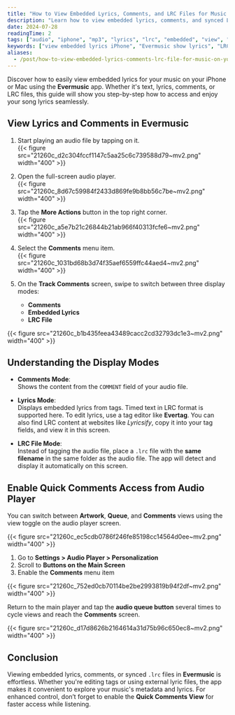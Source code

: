 ```yaml
---
title: "How to View Embedded Lyrics, Comments, and LRC Files for Music on Your iPhone or Mac"
description: "Learn how to view embedded lyrics, comments, and synced LRC files for your songs using the Evermusic app on iPhone or Mac."
date: 2024-07-28
readingTime: 2
tags: ["audio", "iphone", "mp3", "lyrics", "lrc", "embedded", "view", "display"]
keywords: ["view embedded lyrics iPhone", "Evermusic show lyrics", "LRC file Evermusic", "comment tag audio", "lyrics display Flacbox", "lyrics iOS music app", "audio player show lyrics"]
aliases:
  - /post/how-to-view-embedded-lyrics-comments-lrc-file-for-music-on-your-iphone-or-mac/
---
```


Discover how to easily view embedded lyrics for your music on your iPhone or Mac using the **Evermusic** app. Whether it's text, lyrics, comments, or LRC files, this guide will show you step-by-step how to access and enjoy your song lyrics seamlessly.

## View Lyrics and Comments in Evermusic

1. Start playing an audio file by tapping on it.  
{{< figure src="21260c_d2c304fccf1147c5aa25c6c739588d79~mv2.png" width="400" >}}

2. Open the full-screen audio player.  
{{< figure src="21260c_8d67c59984f2433d869fe9b8bb56c7be~mv2.png" width="400" >}}

3. Tap the **More Actions** button in the top right corner.  
{{< figure src="21260c_a5e7b21c26844b21ab966f40313fcfe6~mv2.png" width="400" >}}

4. Select the **Comments** menu item.  
{{< figure src="21260c_1031bd68b3d74f35aef6559ffc44aed4~mv2.png" width="400" >}}

5. On the **Track Comments** screen, swipe to switch between three display modes:
   - **Comments**
   - **Embedded Lyrics**
   - **LRC File**

{{< figure src="21260c_b1b435feea43489cacc2cd32793dc1e3~mv2.png" width="400" >}}

## Understanding the Display Modes

- **Comments Mode**:  
  Shows the content from the `COMMENT` field of your audio file.

- **Lyrics Mode**:  
  Displays embedded lyrics from tags. Timed text in LRC format is supported here. To edit lyrics, use a tag editor like **Evertag**. You can also find LRC content at websites like *Lyricsify*, copy it into your tag fields, and view it in this screen.

- **LRC File Mode**:  
  Instead of tagging the audio file, place a `.lrc` file with the **same filename** in the same folder as the audio file. The app will detect and display it automatically on this screen.

## Enable Quick Comments Access from Audio Player

You can switch between **Artwork**, **Queue**, and **Comments** views using the view toggle on the audio player screen.

{{< figure src="21260c_ec5cdb0786f246fe85198cc14564d0ee~mv2.png" width="400" >}}

1. Go to **Settings > Audio Player > Personalization**
2. Scroll to **Buttons on the Main Screen**
3. Enable the **Comments** menu item

{{< figure src="21260c_752ed0cb70114be2be2993819b94f2df~mv2.png" width="400" >}}

Return to the main player and tap the **audio queue button** several times to cycle views and reach the **Comments** screen.

{{< figure src="21260c_d17d8626b2164614a31d75b96c650ec8~mv2.png" width="400" >}}

## Conclusion

Viewing embedded lyrics, comments, or synced `.lrc` files in **Evermusic** is effortless. Whether you're editing tags or using external lyric files, the app makes it convenient to explore your music's metadata and lyrics. For enhanced control, don’t forget to enable the **Quick Comments View** for faster access while listening.